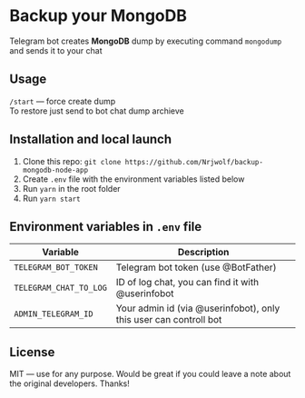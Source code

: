 # Backup your MongoDB

Telegram bot creates **MongoDB** dump by executing command `mongodump` and sends it to your chat

## Usage

`/start` — force create dump  
To restore just send to bot chat dump archieve

## Installation and local launch

1. Clone this repo: `git clone https://github.com/Nrjwolf/backup-mongodb-node-app`
2. Create `.env` file with the environment variables listed below
3. Run `yarn` in the root folder
4. Run `yarn start`

## Environment variables in `.env` file

| Variable                     | Description                                                       |
| ---------------------------- | ----------------------------------------------------------------- |
| `TELEGRAM_BOT_TOKEN`         | Telegram bot token (use @BotFather)                               |
| `TELEGRAM_CHAT_TO_LOG`       | ID of log chat, you can find it with @userinfobot                 |
| `ADMIN_TELEGRAM_ID`          | Your admin id (via @userinfobot), only this user can controll bot |

## License

MIT — use for any purpose. Would be great if you could leave a note about the original developers. Thanks!